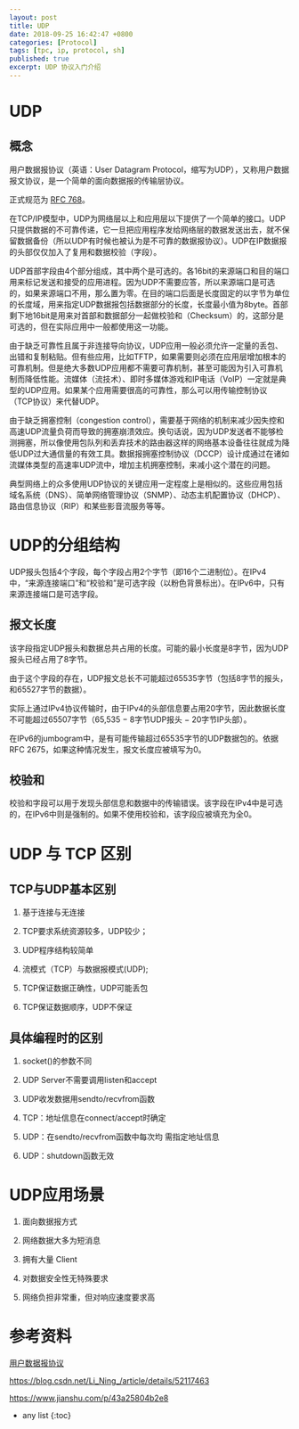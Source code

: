 ```yaml
---
layout: post
title: UDP
date: 2018-09-25 16:42:47 +0800
categories: [Protocol]
tags: [tpc, ip, protocol, sh]
published: true
excerpt: UDP 协议入门介绍
---
```


# UDP

## 概念

用户数据报协议（英语：User Datagram Protocol，缩写为UDP），又称用户数据报文协议，是一个简单的面向数据报的传输层协议。

正式规范为 [RFC 768](https://tools.ietf.org/html/rfc768)。

在TCP/IP模型中，UDP为网络层以上和应用层以下提供了一个简单的接口。UDP只提供数据的不可靠传递，它一旦把应用程序发给网络层的数据发送出去，就不保留数据备份（所以UDP有时候也被认为是不可靠的数据报协议）。UDP在IP数据报的头部仅仅加入了复用和数据校验（字段）。

UDP首部字段由4个部分组成，其中两个是可选的。各16bit的来源端口和目的端口用来标记发送和接受的应用进程。因为UDP不需要应答，所以来源端口是可选的，如果来源端口不用，那么置为零。在目的端口后面是长度固定的以字节为单位的长度域，用来指定UDP数据报包括数据部分的长度，长度最小值为8byte。首部剩下地16bit是用来对首部和数据部分一起做校验和（Checksum）的，这部分是可选的，但在实际应用中一般都使用这一功能。

由于缺乏可靠性且属于非连接导向协议，UDP应用一般必须允许一定量的丢包、出错和复制粘贴。但有些应用，比如TFTP，如果需要则必须在应用层增加根本的可靠机制。但是绝大多数UDP应用都不需要可靠机制，甚至可能因为引入可靠机制而降低性能。流媒体（流技术）、即时多媒体游戏和IP电话（VoIP）一定就是典型的UDP应用。如果某个应用需要很高的可靠性，那么可以用传输控制协议（TCP协议）来代替UDP。

由于缺乏拥塞控制（congestion control），需要基于网络的机制来减少因失控和高速UDP流量负荷而导致的拥塞崩溃效应。换句话说，因为UDP发送者不能够检测拥塞，所以像使用包队列和丢弃技术的路由器这样的网络基本设备往往就成为降低UDP过大通信量的有效工具。数据报拥塞控制协议（DCCP）设计成通过在诸如流媒体类型的高速率UDP流中，增加主机拥塞控制，来减小这个潜在的问题。

典型网络上的众多使用UDP协议的关键应用一定程度上是相似的。这些应用包括域名系统（DNS）、简单网络管理协议（SNMP）、动态主机配置协议（DHCP）、路由信息协议（RIP）和某些影音流服务等等。

# UDP的分组结构

UDP报头包括4个字段，每个字段占用2个字节（即16个二进制位）。在IPv4中，“来源连接端口”和“校验和”是可选字段（以粉色背景标出）。在IPv6中，只有来源连接端口是可选字段。

## 报文长度

该字段指定UDP报头和数据总共占用的长度。可能的最小长度是8字节，因为UDP报头已经占用了8字节。

由于这个字段的存在，UDP报文总长不可能超过65535字节（包括8字节的报头，和65527字节的数据）。

实际上通过IPv4协议传输时，由于IPv4的头部信息要占用20字节，因此数据长度不可能超过65507字节（65,535 − 8字节UDP报头 − 20字节IP头部）。

在IPv6的jumbogram中，是有可能传输超过65535字节的UDP数据包的。依据RFC 2675，如果这种情况发生，报文长度应被填写为0。

## 校验和

校验和字段可以用于发现头部信息和数据中的传输错误。该字段在IPv4中是可选的，在IPv6中则是强制的。如果不使用校验和，该字段应被填充为全0。


# UDP 与 TCP 区别

## TCP与UDP基本区别

1. 基于连接与无连接

2. TCP要求系统资源较多，UDP较少； 

3. UDP程序结构较简单 

4. 流模式（TCP）与数据报模式(UDP); 

5. TCP保证数据正确性，UDP可能丢包 

6. TCP保证数据顺序，UDP不保证 

## 具体编程时的区别

1. socket()的参数不同 　　 

2. UDP Server不需要调用listen和accept 　　 

3. UDP收发数据用sendto/recvfrom函数 　　 

4. TCP：地址信息在connect/accept时确定 　　 

5. UDP：在sendto/recvfrom函数中每次均 需指定地址信息 　　 

6. UDP：shutdown函数无效 

# UDP应用场景

1. 面向数据报方式

2. 网络数据大多为短消息 

3. 拥有大量 Client

4. 对数据安全性无特殊要求

5. 网络负担非常重，但对响应速度要求高


# 参考资料

[用户数据报协议](https://zh.wikipedia.org/wiki/%E7%94%A8%E6%88%B7%E6%95%B0%E6%8D%AE%E6%8A%A5%E5%8D%8F%E8%AE%AE)

https://blog.csdn.net/Li_Ning_/article/details/52117463

https://www.jianshu.com/p/43a25804b2e8

* any list
{:toc}